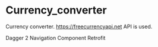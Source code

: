 # Currency_converter

Currency converter.
https://freecurrencyapi.net API is used.

Dagger 2
Navigation Component
Retrofit
